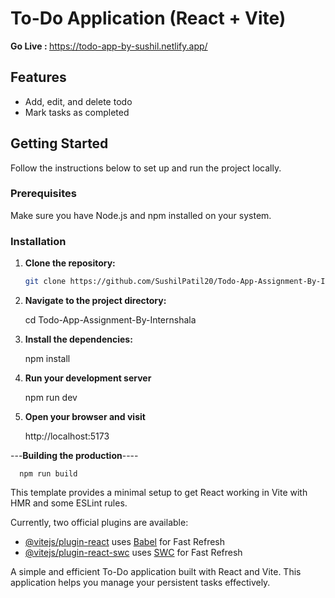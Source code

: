 # To-Do Application (React + Vite)

<strong>Go Live : </strong>https://todo-app-by-sushil.netlify.app/


## Features

- Add, edit, and delete todo
- Mark tasks as completed

## Getting Started

Follow the instructions below to set up and run the project locally.

### Prerequisites

Make sure you have Node.js and npm installed on your system.

### Installation

1. **Clone the repository:**

   ```bash
   git clone https://github.com/SushilPatil20/Todo-App-Assignment-By-Internshala.git

   ```

2. **Navigate to the project directory:**

   cd Todo-App-Assignment-By-Internshala

3. **Install the dependencies:**

   npm install

4. **Run your development server**

   npm run dev

5. **Open your browser and visit**

   http://localhost:5173

---**Building the production**----

      npm run build

This template provides a minimal setup to get React working in Vite with HMR and some ESLint rules.

Currently, two official plugins are available:

- [@vitejs/plugin-react](https://github.com/vitejs/vite-plugin-react/blob/main/packages/plugin-react/README.md) uses [Babel](https://babeljs.io/) for Fast Refresh
- [@vitejs/plugin-react-swc](https://github.com/vitejs/vite-plugin-react-swc) uses [SWC](https://swc.rs/) for Fast Refresh

A simple and efficient To-Do application built with React and Vite.
This application helps you manage your persistent tasks effectively.
